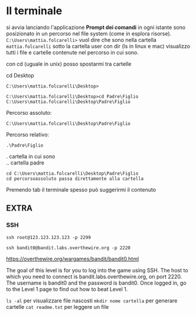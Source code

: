 # Il terminale

si avvia lanciando l'applicazione **Prompt dei comandi**
in ogni istante sono posizionato in un percorso nel file system (come in esplora risorse).
`C:\Users\mattia.folcarelli>` vuol dire che sono nella cartella `mattia.folcarelli` sotto la cartella user
con dir (ls in linux e mac) visualizzo tutti i file e cartelle contenute nel percorso in cui sono.

con cd (uguale in unix) posso spostarmi tra cartelle

cd Desktop
```
C:\Users\mattia.folcarelli\Desktop>
```
```
C:\Users\mattia.folcarelli\Desktop>cd Padre\Figlio
C:\Users\mattia.folcarelli\Desktop\Padre\Figlio
```

Percorso assoluto:
```
C:\Users\mattia.folcarelli\Desktop\Padre\Figlio
```
Percorso relativo:
```
.\Padre\Figlio
```

. cartella in cui sono  
.. cartella padre


`cd C:\Users\mattia.folcarelli\Desktop\Padre\Figlio`  
`cd percorsoassoluto passa direttamente alla cartella`

Premendo tab il terminale spesso può suggerirmi il contenuto

## EXTRA
### SSH
`ssh root@123.123.123.123 -p 2299`

`ssh bandit0@bandit.labs.overthewire.org -p 2220`

https://overthewire.org/wargames/bandit/bandit0.html

The goal of this level is for you to log into the game using SSH. The host to which you need to connect is bandit.labs.overthewire.org, on port 2220. The username is bandit0 and the password is bandit0. Once logged in, go to the Level 1 page to find out how to beat Level 1.

`ls -al` per visualizzare file nascosti
`mkdir nome cartella` per generare cartelle
`cat readme.txt` per leggere un file

